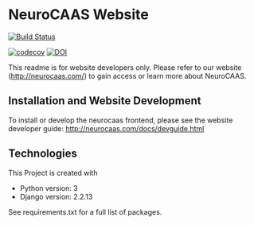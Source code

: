 NeuroCAAS Website
=================

[![Build Status](https://circleci.com/gh/jjhbriggs/neurocaas_frontend.svg?branch=master?style=svg)](https://travis-ci.org/jjhbriggs/neurocaas_frontend)

[![codecov](https://codecov.io/gh/jjhbriggs/neurocaas_frontend/branch/master/graph/badge.svg)](https://codecov.io/gh/jjhbriggs/neurocaas_frontend)
[![DOI](https://zenodo.org/badge/276722731.svg)](https://zenodo.org/badge/latestdoi/276722731)


This readme is for website developers only. Please refer to our website (http://neurocaas.com/) to gain access or learn more about NeuroCAAS. 

Installation and Website Development
----------------------------

To install or develop the neurocaas frontend, please see the website developer guide: http://neurocaas.com/docs/devguide.html


Technologies
------------
This Project is created with
- Python version: 3
- Django version: 2.2.13

See requirements.txt for a full list of packages.
